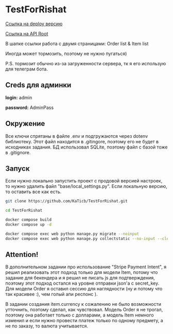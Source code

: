 # TestForRishat
[Ссылка на deploy версию](http://77.239.125.171/item/)

[Ссылка на API Root](http://77.239.125.171/)

В шапке ссылки работа с двумя страницами: Order list & Item list

Иногда может тормозить, поэтому не нужно пугаться) 

P.S. тормозит обычно из-за загруженности сервера, тк я его использую для телеграм бота.

## Creds для админки
<b>login:</b> admin

<b>password:</b> AdminPass

## Окружение
Все ключи спрятаны в файле .env и подгружаются через dotenv библиотеку. Этот файл находится в .gitingore, поэтому его не будет в исходниках задания.
БД использовал SQLite, поэтому файл с базой тоже в .gitignore.

## Запуск
Если нужно локально запустить проект с продовой версией настроек, то нужно удалить файл "base/local_settings.py". Если локальную версию, то оставить все как есть.

```bash
git clone https://github.com/KaTicb/TestForRishat.git

cd TestForRishat

docker compose build
docker compose up -d

docker compose exec web python manage.py migrate --noinput
docker compose exec web python manage.py collectstatic --no-input --clear
```
## Attention!
В дополнительном задании про использование "Stripe Payment Intent", я решил реализовать этот подход только для модели Item, потому что задание для бекендера и я решил не писать js для подтверждения, поэтому этот подход остался на уровне отправки json'a с secret_key. Для модели Order я оставил сессию для наглядности (ну и потому что так красивее :), чем голый апи респонс ).  

В задании создания item.currency к сожалению не было возможности утточнить, поэтому сделал, как чувствовал. Модель Order я не трогал, поэтому она работает только с долларами, а модель Item немного изменил и если нужно провести платеж только по одному предмету, а не по заказу, то валюта учитывается. 
